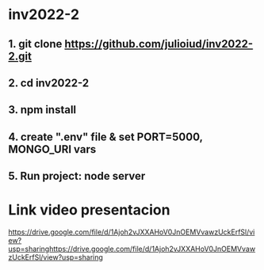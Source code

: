 # inv2022-2

## 1. git clone https://github.com/julioiud/inv2022-2.git
## 2. cd inv2022-2
## 3. npm install
## 4. create ".env" file & set PORT=5000, MONGO_URI vars
## 5. Run project: node server

# Link video presentacion
https://drive.google.com/file/d/1Ajoh2vJXXAHoV0JnOEMVvawzUckErfSl/view?usp=sharinghttps://drive.google.com/file/d/1Ajoh2vJXXAHoV0JnOEMVvawzUckErfSl/view?usp=sharing


